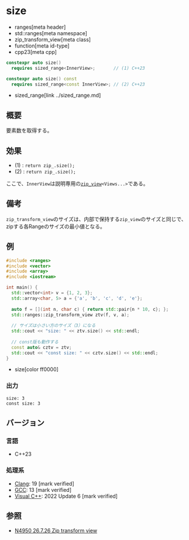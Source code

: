 # size
* ranges[meta header]
* std::ranges[meta namespace]
* zip_transform_view[meta class]
* function[meta id-type]
* cpp23[meta cpp]

```cpp
constexpr auto size()
  requires sized_range<InnerView>;       // (1) C++23

constexpr auto size() const
  requires sized_range<const InnerView>; // (2) C++23
```
* sized_range[link ../sized_range.md]

## 概要

要素数を取得する。

## 効果

- (1) : `return zip_.size();`
- (2) : `return zip_.size();`

ここで、`InnerView`は説明専用の[`zip_view`](../zip_view.md)`<Views...>`である。

## 備考

`zip_transform_view`のサイズは、内部で保持する`zip_view`のサイズと同じで、zipする各Rangeのサイズの最小値となる。

## 例
```cpp example
#include <ranges>
#include <vector>
#include <array>
#include <iostream>

int main() {
  std::vector<int> v = {1, 2, 3};
  std::array<char, 5> a = {'a', 'b', 'c', 'd', 'e'};
  
  auto f = [](int n, char c) { return std::pair{n * 10, c}; };
  std::ranges::zip_transform_view ztv(f, v, a);
  
  // サイズは小さい方のサイズ（3）になる
  std::cout << "size: " << ztv.size() << std::endl;
  
  // const版も動作する
  const auto& cztv = ztv;
  std::cout << "const size: " << cztv.size() << std::endl;
}
```
* size[color ff0000]

### 出力
```
size: 3
const size: 3
```

## バージョン
### 言語
- C++23

### 処理系
- [Clang](/implementation.md#clang): 19 [mark verified]
- [GCC](/implementation.md#gcc): 13 [mark verified]
- [Visual C++](/implementation.md#visual_cpp): 2022 Update 6 [mark verified]

## 参照
- [N4950 26.7.26 Zip transform view](https://timsong-cpp.github.io/cppwp/n4950/range.zip.transform)